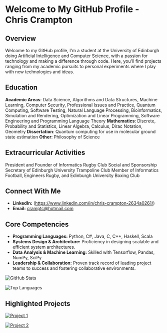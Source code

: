 # Welcome to My GitHub Profile - Chris Crampton

## Overview
Welcome to my GitHub profile, I'm a student at the University of Edinburgh doing Artificial Intelligence and Computer Science, with a passion for technology and making a difference through code. Here, you'll find projects ranging from my academic pursuits to personal experiments where I play with new technologies and ideas.

## Education
**Academic Areas**: Data Science, Algorithms and Data Structures, Machine Learning, Computer Security, Professional Issues and Practice, Quantum Computing, Software Testing, Natural Language Processing, Bioinformatics, Simulation and Rendering, Optimization and Linear Programming, Software Engineering and Programming Language Theory
**Mathematics**: Discrete, Probability and Statistics, Linear Algebra, Calculus, Dirac Notation, Geometry
**Dissertation**: Quantum computing for use in molecular ground state estimation
**Other**: Philosophy of Science

## Extracurricular Activities

President and Founder of Informatics Rugby Club
Social and Sponsorship Secretary of Edinburgh University Trampoline Club
Member of Informatics Football, Engineers Rugby, and Edinburgh University Boxing Club

## Connect With Me
- **LinkedIn:** (https://www.linkedin.com/in/chris-crampton-2634a0261/)
- **Email:** cramptc@hotmail.com

## Core Competencies
- **Programming Languages:** Python, C#, Java, C, C++, Haskell, Scala
- **Systems Design & Architecture:** Proficiency in designing scalable and efficient system architectures.
- **Data Analysis & Machine Learning:** Skilled with Tensorflow, Pandas, NumPy, SciPy
- **Leadership & Collaboration:** Proven track record of leading project teams to success and fostering collaborative environments.

![GitHub Stats](https://github-readme-stats.vercel.app/api?username=yourgithubusername&show_icons=true&theme=graywhite)

![Top Languages](https://github-readme-stats.vercel.app/api/top-langs/?username=yourgithubusername&layout=compact&theme=graywhite)

## Highlighted Projects

<!-- Adjust the theme to match your profile's aesthetic -->

[![Project 1](https://github-readme-stats.vercel.app/api/pin/?username=yourgithubusername&repo=project1&theme=vue-dark)](https://github.com/yourgithubusername/project1)

[![Project 2](https://github-readme-stats.vercel.app/api/pin/?username=yourgithubusername&repo=project2&theme=vue-dark)](https://github.com/yourgithubusername/project2)




